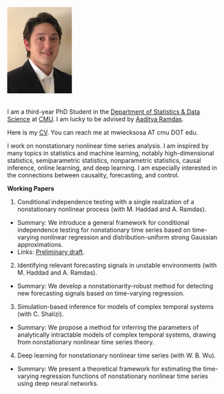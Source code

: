 <div style="display: flex; flex-direction: column; align-items: flex-start;">
  <img src="/assets/images/WieckSosaMichael_headshot.JPG" alt="Headshot" style="width: 150px; margin-bottom: 20px;">
</div>

I am a third-year PhD Student in the [Department of Statistics & Data Science](https://www.stat.cmu.edu) at [CMU](https://www.cmu.edu). I am lucky to be advised by [Aaditya Ramdas](https://www.stat.cmu.edu/~aramdas/). 

Here is my [CV](https://mwiecksosa.github.io/cv.pdf). You can reach me at mwiecksosa AT cmu DOT edu.

I work on nonstationary nonlinear time series analysis. I am inspired by many topics in statistics and machine learning, notably high-dimensional statistics, semiparametric statistics, nonparametric statistics, causal inference, online learning, and deep learning. I am especially interested in the connections between causality, forecasting, and control. 

**Working Papers**
1. Conditional independence testing with a single realization of a nonstationary nonlinear process (with M. Haddad and A. Ramdas). 
- Summary: We introduce a general framework for conditional independence testing for nonstationary time series based on time-varying nonlinear regression and distribution-uniform strong Gaussian approximations.
- Links: [Preliminary draft](https://mwiecksosa.github.io/papers/dGCM_CI_NSTS.pdf).
2. Identifying relevant forecasting signals in unstable environments (with M. Haddad and A. Ramdas). 
- Summary: We develop a nonstationarity-robust method for detecting new forecasting signals based on time-varying regression.
3. Simulation-based inference for models of complex temporal systems (with C. Shalizi). 
- Summary: We propose a method for inferring the parameters of analytically intractable models of complex temporal systems, drawing from nonstationary nonlinear time series theory.
4. Deep learning for nonstationary nonlinear time series (with W. B. Wu). 
- Summary: We present a theoretical framework for estimating the time-varying regression functions of nonstationary nonlinear time series using deep neural networks.

